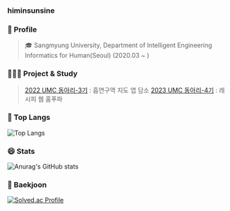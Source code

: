 ### himinsunsine

### 🌱 Profile
> 🎓 Sangmyung University, Department of Intelligent Engineering Informatics for Human(Seoul) (2020.03 ~ )

### 👩🏻‍💻 Project & Study
> [2022 UMC 동아리-3기](https://github.com/himinsunsine/Damso-server-1) : 흡연구역 지도 앱 담소
> [2023 UMC 동아리-4기](https://github.com/himinsunsine/HomeFoodFighter-Server) : 레시피 웹 홈푸파
### 👑 Top Langs
![Top Langs](https://github-readme-stats.vercel.app/api/top-langs/?username=himinsunsine&layout=compact&theme=radical)

### 😄 Stats
![Anurag's GitHub stats](https://github-readme-stats.vercel.app/api?username=himinsunsine&show_icons=true&theme=radical)

### 👋 Baekjoon
[![Solved.ac Profile](http://mazassumnida.wtf/api/v2/generate_badge?boj=himinsunsine)](https://solved.ac/himinsunsine/)
